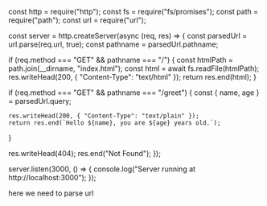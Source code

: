 const http = require("http");
const fs = require("fs/promises");
const path = require("path");
const url = require("url");

const server = http.createServer(async (req, res) => {
  const parsedUrl = url.parse(req.url, true);
  const pathname = parsedUrl.pathname;

  if (req.method === "GET" && pathname === "/") {
    const htmlPath = path.join(__dirname, "index.html");
    const html = await fs.readFile(htmlPath);
    res.writeHead(200, { "Content-Type": "text/html" });
    return res.end(html);
  }

  if (req.method === "GET" && pathname === "/greet") {
    const { name, age } = parsedUrl.query;

    res.writeHead(200, { "Content-Type": "text/plain" });
    return res.end(`Hello ${name}, you are ${age} years old.`);
  }

  res.writeHead(404);
  res.end("Not Found");
});

server.listen(3000, () => {
  console.log("Server running at http://localhost:3000");
});




here we need to parse url